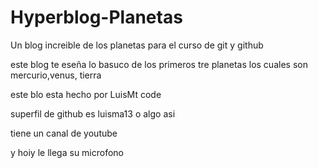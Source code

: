 # Hyperblog-Planetas
Un blog increible de los planetas para el curso de git y github

este blog te eseña lo basuco de los primeros tre planetas 
los cuales son  mercurio,venus, tierra 

este blo esta hecho por LuisMt code

superfil de github es luisma13 o algo asi 

tiene un canal de youtube 

y hoiy le llega su microfono 


